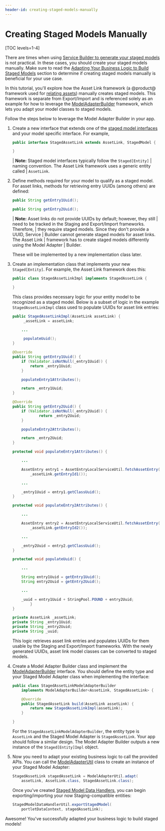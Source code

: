 ```yaml
---
header-id: creating-staged-models-manually
---
```


# Creating Staged Models Manually

[TOC levels=1-4]

There are times when using
[Service Builder to generate your staged models](/docs/7-2/frameworks/-/knowledge_base/f/generating-staged-models-using-service-builder)
is not practical. In these cases, you should create your staged models manually.
Make sure to read the
[Adapting Your Business Logic to Build Staged Models](/docs/7-2/frameworks/-/knowledge_base/f/developing-staged-models#adapting-your-business-logic-to-build-staged-models)
section to determine if creating staged models manually is beneficial for your
use case.

In this tutorial, you'll explore how the Asset Link framework (a @product@
framework used for
[relating assets](/docs/7-2/user/-/knowledge_base/u/defining-content-relationships))
manually creates staged models. This framework is separate from Export/Import
and is referenced solely as an example for how to leverage the
[ModelAdapterBuilder](@platform-ref@/7.2-latest/javadocs/portal-kernel/com/liferay/portal/kernel/model/adapter/builder/ModelAdapterBuilder.html)
framework, which lets you adapt your model classes to staged models.

Follow the steps below to leverage the Model Adapter Builder in your app.

1.  Create a new interface that extends one of the
    [staged model interfaces](/docs/7-2/frameworks/-/knowledge_base/f/developing-staged-models#staged-model-interfaces)
    and your model specific interface. For example,

    ```java
    public interface StagedAssetLink extends AssetLink, StagedModel {

    }
    ```

    | **Note:** Staged model interfaces typically follow the `Staged[Entity]`
    | naming convention. The Asset Link framework uses a generic entity called
    | `AssetLink`.

2.  Define methods required for your model to qualify as a staged model. For
    asset links, methods for retrieving entry UUIDs (among others) are defined:

    ```java
    public String getEntry1Uuid();

    public String getEntry2Uuid();
    ```

    | **Note:** Asset links do not provide UUIDs by default; however, they still
    | need to be tracked in the Staging and Export/Import frameworks. Therefore,
    | they require staged models. Since they don't provide a UUID, Service
    | Builder cannot generate staged models for asset links. The Asset Link
    | framework has to create staged models differently using the Model Adapter
    | Builder.

    These will be implemented by a new implementation class later. 

2.  Create an implementation class that implements your new `Staged[Entity]`.
    For example, the Asset Link framework does this:

    ```java
    public class StagedAssetLinkImpl implements StagedAssetLink {

    }
    ```

    This class provides necessary logic for your entity model to be recognized
    as a staged model. Below is a subset of logic in the example
    `StagedAssetLinkImpl` class used to populate UUIDs for asset link entries:

    ```java
    public StagedAssetLinkImpl(AssetLink assetLink) {
         _assetLink = assetLink;

        ...

         populateUuid();
    }

    @Override
    public String getEntry1Uuid() {
        if (Validator.isNotNull(_entry1Uuid)) {
            return _entry1Uuid;
        }

        populateEntry1Attributes();

        return _entry1Uuid;
    }

    @Override
    public String getEntry2Uuid() {
        if (Validator.isNotNull(_entry2Uuid)) {
                return _entry2Uuid;
        }

        populateEntry2Attributes();

        return _entry2Uuid;
    }

    protected void populateEntry1Attributes() {

        ...

        AssetEntry entry1 = AssetEntryLocalServiceUtil.fetchAssetEntry(
            _assetLink.getEntryId1());

        ...

        _entry1Uuid = entry1.getClassUuid();
    }

    protected void populateEntry2Attributes() {

        ...

        AssetEntry entry2 = AssetEntryLocalServiceUtil.fetchAssetEntry(
            _assetLink.getEntryId2());

        ...

        _entry2Uuid = entry2.getClassUuid();
    }

    protected void populateUuid() {

        ...

        String entry1Uuid = getEntry1Uuid();
        String entry2Uuid = getEntry2Uuid();

        ...

        _uuid = entry1Uuid + StringPool.POUND + entry2Uuid;
            }
    }

    private AssetLink _assetLink;
    private String _entry1Uuid;
    private String _entry2Uuid;
    private String _uuid;
    ```

    This logic retrieves asset link entries and populates UUIDs for them usable
    by the Staging and Export/Import frameworks. With the newly generated UUIDs,
    asset link model classes can be converted to staged models.

3.  Create a Model Adapter Builder class and implement the
    [ModelAdapterBuilder](@platform-ref@/7.2-latest/javadocs/portal-kernel/com/liferay/portal/kernel/model/adapter/builder/ModelAdapterBuilder.html)
    interface. You should define the entity type and your Staged Model Adapter
    class when implementing the interface:

    ```java
    public class StagedAssetLinkModelAdapterBuilder
        implements ModelAdapterBuilder<AssetLink, StagedAssetLink> {

        @Override
        public StagedAssetLink build(AssetLink assetLink) {
            return new StagedAssetLinkImpl(assetLink);
        }

    }
    ```

    For the `StagedAssetLinkModelAdapterBuilder`, the entity type is `AssetLink`
    and the Staged Model Adapter is `StagedAssetLink`. Your app should follow a
    similar design. The Model Adapter Builder outputs a new instance of the
    `Staged[Entity]Impl` object.

4.  Now you need to adapt your existing business logic to call the provided
    APIs. You can call the
    [ModelAdapterUtil](@platform-ref@/7.2-latest/javadocs/portal-kernel/com/liferay/portal/kernel/model/adapter/ModelAdapterUtil.html)
    class to create an instance of your Staged Model Adapter:

    ```java
    StagedAssetLink stagedAssetLink = ModelAdapterUtil.adapt(
        assetLink, AssetLink.class, StagedAssetLink.class);
    ```

    Once you've created
    [Staged Model Data Handlers](/docs/7-2/frameworks/-/knowledge_base/f/creating-staged-model-data-handlers),
    you can begin exporting/importing your now Staging-compatible entities:

    ```java
    StagedModelDataHandlerUtil.exportStagedModel(
        portletDataContext, stagedAssetLink);
    ```

Awesome! You've successfully adapted your business logic to build staged models!
